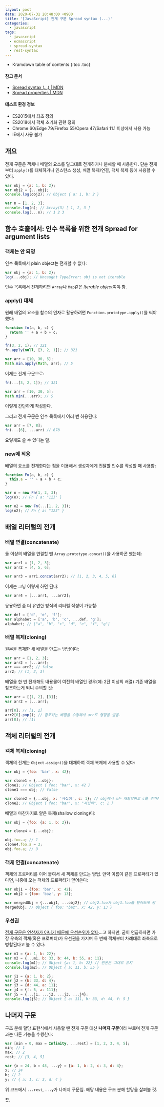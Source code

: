```yaml
---
layout: post
date: 2020-07-31 20:48:00 +0900
title: '[JavaScript] 전개 구문 Spread syntax (...)'
categories:
  - javascript
tags:
  - javascript
  - ecmascript
  - spread-syntax
  - rest-syntax
---
```


* Kramdown table of contents
{:toc .toc}

#### 참고 문서

- [Spread syntax (...) \| MDN](https://developer.mozilla.org/en-US/docs/Web/JavaScript/Reference/Operators/Spread_syntax)
- [Spread properties \| MDN](https://developer.mozilla.org/en-US/docs/Web/JavaScript/Reference/Operators/Object_initializer#spread_properties)

#### 테스트 환경 정보

- ES2015에서 최초 정의
- ES2018에서 객체 초기화 관련 정의
- Chrome 60/Edge 79/Firefox 55/Opera 47/Safari 11.1 이상에서 사용 가능
- IE에서 사용 불가


## 개요

전개 구문은 객체나 배열의 요소를 말그대로 전개하거나 분해할 때 사용한다. 단순 전개부터 `apply()`를 대체하거나 인스턴스 생성, 배열 복제/연결, 객체 복제 등에 사용할 수 있다.

```js
var obj = {a: 1, b: 2};
var obj2 = {...obj};
console.log(obj2); // Object { a: 1, b: 2 }

var n = [1, 2, 3];
console.log(n); // Array(3) [ 1, 2, 3 ]
console.log(...n); // 1 2 3
```

<!-- 아닌 것 같다 -->
<!-- 전개 구문에서 점 세 개`...`는 **전개 연산자(spread operator)**라고 부른다. -->


## 함수 호출에서: 인수 목록을 위한 전개 Spread for argument lists

### 객체는 안 되영

인수 목록에서 plain object는 전개할 수 없다:

```js
var obj = {a: 1, b: 2};
log(...obj); // Uncaught TypeError: obj is not iterable
```

인수 목록에서 전개하려면 `Array`나 `Map`같은 *Iterable object*여야 함.

### apply() 대체

원래 배열의 요소를 함수의 인자로 활용하려면 `Function.prototype.apply()`를 써야 했다:

```js
function fn(a, b, c) {
  return '' + a + b + c;
}
```

```js
fn(3, 2, 1); // 321
fn.apply(null, [3, 2, 1]); // 321

var arr = [10, 30, 5];
Math.min.apply(Math, arr); // 5
```

이제는 전개 구문으로:

```js
fn(...[3, 2, 1]); // 321

var arr = [10, 30, 5];
Math.min(...arr); // 5
```

이렇게 간단하게 작성한다.

그리고 전개 구문은 인수 목록에서 여러 번 허용된다:

```js
var arr = [7, 8];
fn(...[6], ...arr) // 678
```

요렇게도 쓸 수 있다는 말.

### new에 적용

배열의 요소를 전개한다는 점을 이용해서 생성자에게 전달할 인수를 작성할 때 사용함:

```js
function Fn(a, b, c) {
  this.a = '' + a + b + c;
}

var o = new Fn(1, 2, 3);
log(o); // Fn { a: "123" }

var o2 = new Fn(...[1, 2, 3]);
log(o2); // Fn { a: "123" }
```


## 배열 리터럴의 전개

### 배열 연결(concatenate)

둘 이상의 배열을 연결할 땐 `Array.prototype.concat()`을 사용하곤 했는데:

```js
var arr1 = [1, 2, 3];
var arr2 = [4, 5, 6];

var arr3 = arr1.concat(arr2); // [1, 2, 3, 4, 5, 6]
```

이제는 그냥 이렇게 하면 된다:

```js
var arr4 = [...arr1, ...arr2];
```

응용하면 좀 더 유연한 방식의 리터럴 작성이 가능함:

```js
var def = ['d', 'e', 'f'];
var alphabet = ['a', 'b', 'c', ...def, 'g'];
alphabet; // ["a", "b", "c", "d", "e", "f", "g"]
```

### 배열 복제(cloning)

원본을 복제한 새 배열을 만드는 방법이다:

```js
var arr = [1, 2, 3];
var arr2 = [...arr];
arr === arr2; // false
arr2; // [1, 2, 3]
```

배열을 한 번 전개해도 내용물이 여전히 배열인 경우(예: 2단 이상의 배열) 기존 배열을 참조하는게 되니 주의할 것:

```js
var arr = [[1, 2], [3]];
var arr2 = [...arr];

arr[0]; // [1, 2]
arr2[0].pop(); // 참조하는 배열을 수정해서 arr도 영향을 받음.
arr[0]; // [1]
```


## 객체 리터럴의 전개

### 객체 복제(cloning)

객체의 전개는 `Object.assign()`을 대체하여 객체 복제에 사용할 수 있다:

```js
var obj = {foo: 'bar', x: 42};

var clone1 = {...obj};
clone1; // Object { foo: "bar", x: 42 }
clone1 === obj; // false

var clone2 = {...obj, x: '사십이', c: 1}; // obj에서 x는 재할당하고 c를 추가한 새 배열 객체 반환
clone2; // Object { foo: "bar", x: "사십이", c: 1 }
```

배열과 마찬가지로 얕은 복제(shallow cloning)다:

```js
var obj = {foo: {a: 1, b: 2}};

var clone4 = {...obj};

obj.foo.a; // 1
clone4.foo.a = 3;
obj.foo.a; // 3
```

### 객체 연결(concatenate)

객체의 프로퍼티를 이어 붙여서 새 객체를 만드는 방법. 만약 이름이 같은 프로퍼티가 있다면, 나중에 오는 객체의 프로퍼티가 덮어쓴다:

```js
var obj1 = {foo: 'bar', x: 42};
var obj2 = {foo: 'baz', y: 13};

var mergedObj = {...obj1, ...obj2}; // obj2.foo가 obj1.foo를 덮어쓰게 됨
mergedObj; // Object { foo: "baz", x: 42, y: 13 }
```

### 우선권

[전개 구문은 연산자가 아니기 때문에 우선순위가 없다](https://stackoverflow.com/questions/48656338/operator-precedence-for-js-spread-and-rest-operators)...고 하지만, 굳이 언급하자면 가장 우측의 객체(혹은 프로퍼티)가 우선권을 가지며 두 번째 객체부터 차례대로 좌측으로 병합된다고 볼 수 있다:

```js
var m1 = {a: 1, b: 22};
var m2 = {...m1, b: 33, b: 44, b: 55, a: 11};
console.log(m1); // Object {a: 1, b: 22} // 원본은 그대로 유지
console.log(m2); // Object { a: 11, b: 55 }

var j1 = {a: 1, b: 2};
var j2 = {b: 33, d: 4};
var j3 = {d: 44, a: 11};
var j4 = {f: 5, a: 111};
var j5 = {...j1, ...j2, ...j3, ...j4};
console.log(j5); // Object { a: 111, b: 33, d: 44, f: 5 }
```


## 나머지 구문

구조 분해 할당 표현식에서 사용할 땐 전개 구문 대신 **나머지 구문**이라 부르며 전개 구문과는 다른 기능을 수행한다:

```js
var [min = 0, max = Infinity, ...rest] = [1, 2, 3, 4, 5];
min; // 1
max; // 2
rest; // [3, 4, 5]

var {x = 24, b = 48, ...y} = {a: 1, b: 2, c: 3, d: 4};
x; // 24
b; // 2
y; // { a: 1, c: 3, d: 4 }
```

위 코드에서 `...rest`, `...y`가 나머지 구문임. 해당 내용은 구조 분해 할당을 살펴볼 것.

끗.
